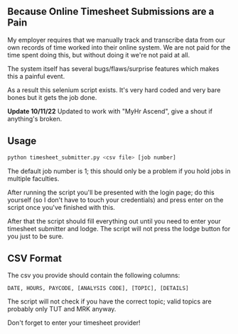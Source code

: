 ## Because Online Timesheet Submissions are a Pain ##

My employer requires that we manually track and transcribe data from our own records of time worked into their online system. We are not paid for the time spent doing this, but without doing it we're not paid at all. 

The system itself has several bugs/flaws/surprise features which makes this a painful event. 

As a result this selenium script exists. It's very hard coded and very bare bones but it gets the job done.

**Update 10/11/22**
Updated to work with "MyHr Ascend", give a shout if anything's broken.


## Usage ##

```bash
python timesheet_submitter.py <csv file> [job number]
```

The default job number is 1; this should only be a problem if you hold jobs in multiple faculties.

After running the script you'll be presented with the login page; do this yourself (so I don't have to touch your credentials) and press enter on the script once you've finished with this.

After that the script should fill everything out until you need to enter your timesheet submitter and lodge. The script will not press the lodge button for you just to be sure.


## CSV Format ##

The csv you provide should contain the following columns:

```
DATE, HOURS, PAYCODE, [ANALYSIS CODE], [TOPIC], [DETAILS]
```

The script will not check if you have the correct topic; valid topics are probably only TUT and MRK anyway.

Don't forget to enter your timesheet provider!

